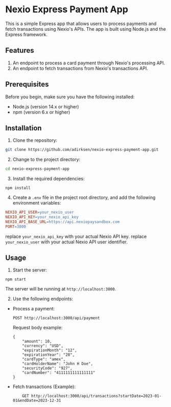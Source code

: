 # Nexio Express Payment App

This is a simple Express app that allows users to process payments and fetch transactions using Nexio's APIs. The app is built using Node.js and the Express framework.

## Features

1. An endpoint to process a card payment through Nexio's processing API.
2. An endpoint to fetch transactions from Nexio's transactions API.

## Prerequisites

Before you begin, make sure you have the following installed:

- Node.js (version 14.x or higher)
- npm (version 6.x or higher)

## Installation

1. Clone the repository:

```bash
git clone https://github.com/adirksen/nexio-express-payment-app.git
```

2. Change to the project directory:

```bash
cd nexio-express-payment-app
```

3. Install the required dependencies:

```console
npm install
```

4. Create a `.env` file in the project root directory, and add the following environment variables:

```makefile
NEXIO_API_USER=your_nexio_user
NEXIO_API_KEY=your_nexio_api_key
NEXIO_API_BASE_URL=https://api.nexiopaysandbox.com
PORT=3000
```

replace `your_nexio_api_key` with your actual Nexio API key.
replace `your_nexio_user` with your actual Nexio API user identifier.

## Usage

1. Start the server:

```console
npm start
```

The server will be running at `http://localhost:3000`.

2.  Use the following endpoints:

* Process a payment:
    ```
    POST http://localhost:3000/api/payment
    ```

    Request body example:
    ```
    {
        "amount": 10,
        "currency": "USD",
        "expirationMonth": "12",
        "expirationYear": "28",
        "cardType": "amex",
        "cardHolderName": "John H Doe",
        "securityCode": "927", 
        "cardNumber": "4111111111111111"
    }
    ```

* Fetch transactions (Example):
    ```
        GET http://localhost:3000/api/transactions?startDate=2023-01-01&endDate=2023-12-31
    ```
